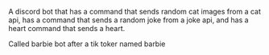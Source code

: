 A discord bot that has a command that sends random cat images from a cat api,
has a command that sends a random joke from a joke api,
and has a heart command that sends a heart.

Called barbie bot after a tik toker named barbie
